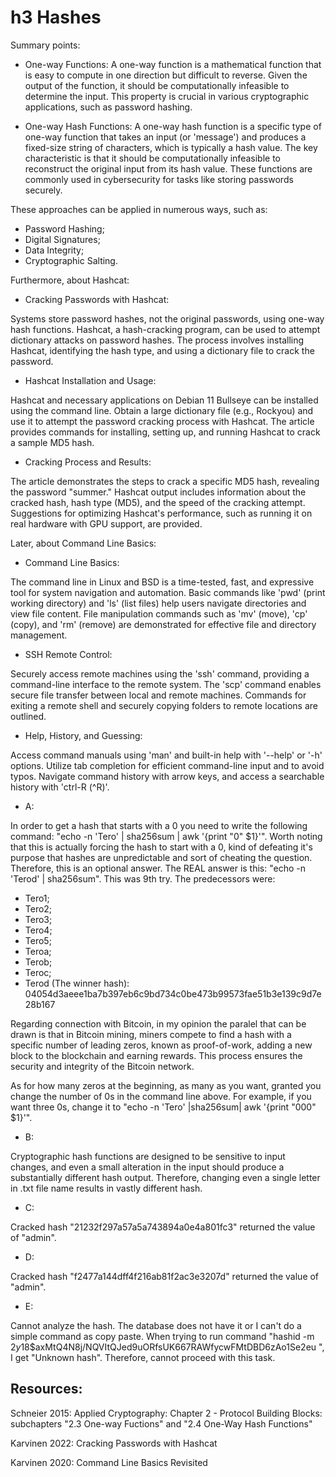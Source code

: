 # h3 Hashes

Summary points:

* One-way Functions: A one-way function is a mathematical function that is easy to compute in one direction but difficult to reverse. Given the output of the function, it should be computationally infeasible to determine the input. This property is crucial in various cryptographic applications, such as password hashing.

* One-way Hash Functions: A one-way hash function is a specific type of one-way function that takes an input (or 'message') and produces a fixed-size string of characters, which is typically a hash value. The key characteristic is that it should be computationally infeasible to reconstruct the original input from its hash value. These functions are commonly used in cybersecurity for tasks like storing passwords securely.

These approaches can be applied in numerous ways, such as:

* Password Hashing;
* Digital Signatures;
* Data Integrity;
* Cryptographic Salting.

Furthermore, about Hashcat:

* Cracking Passwords with Hashcat:

Systems store password hashes, not the original passwords, using one-way hash functions. Hashcat, a hash-cracking program, can be used to attempt dictionary attacks on password hashes. The process involves installing Hashcat, identifying the hash type, and using a dictionary file to crack the password.

* Hashcat Installation and Usage:

Hashcat and necessary applications on Debian 11 Bullseye can be installed using the command line. Obtain a large dictionary file (e.g., Rockyou) and use it to attempt the password cracking process with Hashcat. The article provides commands for installing, setting up, and running Hashcat to crack a sample MD5 hash.

* Cracking Process and Results:

The article demonstrates the steps to crack a specific MD5 hash, revealing the password "summer." Hashcat output includes information about the cracked hash, hash type (MD5), and the speed of the cracking attempt. Suggestions for optimizing Hashcat's performance, such as running it on real hardware with GPU support, are provided.

Later, about Command Line Basics:

* Command Line Basics:

The command line in Linux and BSD is a time-tested, fast, and expressive tool for system navigation and automation. Basic commands like 'pwd' (print working directory) and 'ls' (list files) help users navigate directories and view file content. File manipulation commands such as 'mv' (move), 'cp' (copy), and 'rm' (remove) are demonstrated for effective file and directory management.

* SSH Remote Control:

Securely access remote machines using the 'ssh' command, providing a command-line interface to the remote system. The 'scp' command enables secure file transfer between local and remote machines. Commands for exiting a remote shell and securely copying folders to remote locations are outlined.

* Help, History, and Guessing:

Access command manuals using 'man' and built-in help with '--help' or '-h' options. Utilize tab completion for efficient command-line input and to avoid typos. Navigate command history with arrow keys, and access a searchable history with 'ctrl-R (^R)'.

* A:

In order to get a hash that starts with a 0 you need to write the following command: "echo -n 'Tero' | sha256sum | awk '{print "0" $1}'". Worth noting that this is actually forcing the hash to start with a 0, kind of defeating it's purpose that hashes are unpredictable and sort of cheating the question. Therefore, this is an optional answer. The REAL answer is this: "echo -n 'Terod' | sha256sum". This was 9th try. The predecessors were:

* Tero1;
* Tero2;
* Tero3;
* Tero4;
* Tero5;
* Teroa;
* Terob;
* Teroc;
* Terod (The winner hash): 04054d3aeee1ba7b397eb6c9bd734c0be473b99573fae51b3e139c9d7e28b167

Regarding connection with Bitcoin, in my opinion the paralel that can be drawn is that in Bitcoin mining, miners compete to find a hash with a specific number of leading zeros, known as proof-of-work, adding a new block to the blockchain and earning rewards. This process ensures the security and integrity of the Bitcoin network.

As for how many zeros at the beginning, as many as you want, granted you change the number of 0s in the command line above. For example, if you want three 0s, change it to "echo -n 'Tero' |sha256sum| awk '{print "000" $1}'".

* B:

Cryptographic hash functions are designed to be sensitive to input changes, and even a small alteration in the input should produce a substantially different hash output. Therefore, changing even a single letter in .txt file name results in vastly different hash.

* C:

Cracked hash "21232f297a57a5a743894a0e4a801fc3" returned the value of "admin".

* D:

Cracked hash "f2477a144dff4f216ab81f2ac3e3207d" returned the value of "admin".

* E:

Cannot analyze the hash. The database does not have it or I can't do a simple command as copy paste. When trying to run command "hashid -m $2y$18$axMtQ4N8j/NQVItQJed9uORfsUK667RAWfycwFMtDBD6zAo1Se2eu ", I get "Unknown hash". Therefore, cannot proceed with this task.

## Resources:

Schneier 2015: Applied Cryptography: Chapter 2 - Protocol Building Blocks: subchapters "2.3 One-way Fuctions" and "2.4 One-Way Hash Functions"

Karvinen 2022: Cracking Passwords with Hashcat

Karvinen 2020: Command Line Basics Revisited

